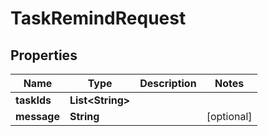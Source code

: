 

# TaskRemindRequest


## Properties

| Name | Type | Description | Notes |
|------------ | ------------- | ------------- | -------------|
|**taskIds** | **List&lt;String&gt;** |  |  |
|**message** | **String** |  |  [optional] |



